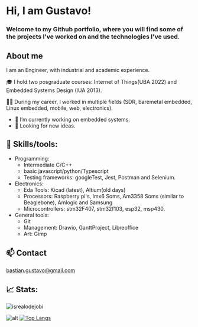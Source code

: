 #  Hi, I am Gustavo! 
<!-- Welcome message -->
### Welcome to my Github portfolio, where you will find some of the projects I've worked on and the technologies I've used.


 <!--Description -->
## About me
<p>I am an Engineer, with industrial and academic experience. </p>
🎓 I hold two posgraduate courses: Internet of Things(UBA 2022) and Embedded Systems Design (IUA 2013).

👷‍♂️ During my career, I worked in multiple fields (SDR, baremetal embedded, Linux embedded, mobile, web, electronics). 

<!--Contact/interest -->
* 🌱 I’m currently working on embedded systems.
* 👀 Looking for new ideas.
 
  
## 🧰 Skills/tools:

  * Programming:
     - Intermediate C/C++ 
     - basic javascript/python/Typescript
     - Testing frameworks: googleTest, Jest, Postman and Selenium.
  * Electronics:
     - Eda Tools: Kicad (latest), Altium(old days)
     - Processors: Raspberry pi's, Imx6 Soms, Am3358 Soms (similar to Beaglebone), Amlogic and Samsung
     - Microcontrollers: stm32F407, stm32f103, esp32, msp430.
  *  General tools:
     - Git
     - Management: Drawio, GanttProject, Libreoffice
     - Art: Gimp
         


## 📫 Contact
[bastian.gustavo@gmail.com](mailto:bastian.gustavo@gmail.com?)
<!--Stats -->
## 📈 Stats:
<p> <align="left"> <img src="https://komarev.com/ghpvc/?username=gustavobastian&label=Profile%20views&color=0e75b6&style=flat" alt="isrealodejobi" />
</p>
 
![alt](https://github-readme-stats.vercel.app/api?username=gustavobastian&theme=tokyonight&show_icons=true&hide_border=true&count_private=true) [![Top Langs](https://github-readme-stats.vercel.app/api/top-langs/?username=gustavobastian&layout=donut&theme=tokyonight)](https://github.com/gustavobastian/github-readme-stats)

